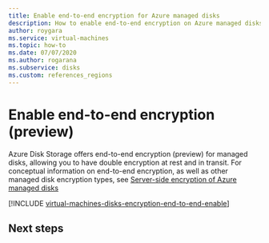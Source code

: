 ```yaml
---
title: Enable end-to-end encryption for Azure managed disks
description: How to enable end-to-end encryption on Azure managed disks.
author: roygara
ms.service: virtual-machines
ms.topic: how-to
ms.date: 07/07/2020
ms.author: rogarana
ms.subservice: disks
ms.custom: references_regions
---
```


# Enable end-to-end encryption (preview)

Azure Disk Storage offers end-to-end encryption (preview) for managed disks, allowing you to have double encryption at rest and in transit. For conceptual information on end-to-end encryption, as well as other managed disk encryption types, see [Server-side encryption of Azure managed disks](disk-encryption.md#end-to-end-encryption)

[!INCLUDE [virtual-machines-disks-encryption-end-to-end-enable](../../../includes/virtual-machines-disks-encryption-end-to-end-enable.md)]

## Next steps

